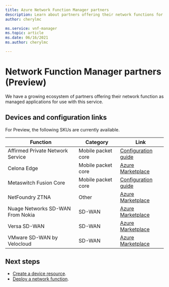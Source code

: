 ```yaml
---
title: Azure Network Function Manager partners
description: Learn about partners offering their network functions for use with this service.
author: cherylmc

ms.service: vnf-manager
ms.topic: article
ms.date: 06/16/2021
ms.author: cherylmc

---
```

# Network Function Manager partners (Preview)

We have a growing ecosystem of partners offering their network function as managed applications for use with this service. 

## <a name="devices"></a>Devices and configuration links

For Preview, the following SKUs are currently available.

|Function |Category|Link|
| ---  | --- | --- |
| Affirmed Private Network Service  | Mobile packet core |[Configuration guide](https://go.microsoft.com/fwlink/?linkid=2165526)|
| Celona Edge |Mobile packet core |[Azure Marketplace](https://ms.portal.azure.com/)|
| Metaswitch Fusion Core | Mobile packet core | [Configuration guide](https://go.microsoft.com/fwlink/?linkid=2165525)|
| NetFoundry ZTNA | Other| [Azure Marketplace](https://ms.portal.azure.com/)|
| Nuage Networks SD-WAN From Nokia | SD-WAN| [Azure Marketplace](https://ms.portal.azure.com/)|
| Versa SD-WAN| SD-WAN |[Azure Marketplace](https://ms.portal.azure.com/)|
| VMware SD-WAN by Velocloud | SD-WAN | [Azure Marketplace](https://ms.portal.azure.com/)|

## Next steps

* [Create a device resource](create-device.md).
* [Deploy a network function](deploy-functions.md).
